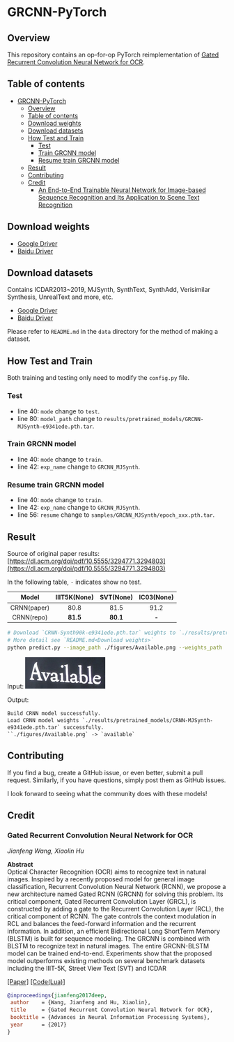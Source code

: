 # GRCNN-PyTorch

## Overview

This repository contains an op-for-op PyTorch reimplementation
of [Gated Recurrent Convolution Neural Network for OCR](https://dl.acm.org/doi/pdf/10.5555/3294771.3294803).

## Table of contents

- [GRCNN-PyTorch](#grcnn-pytorch)
    - [Overview](#overview)
    - [Table of contents](#table-of-contents)
    - [Download weights](#download-weights)
    - [Download datasets](#download-datasets)
    - [How Test and Train](#how-test-and-train)
        - [Test](#test)
        - [Train GRCNN model](#train-grcnn-model)
        - [Resume train GRCNN model](#resume-train-grcnn-model)
    - [Result](#result)
    - [Contributing](#contributing)
    - [Credit](#credit)
        - [An End-to-End Trainable Neural Network for Image-based Sequence Recognition and Its Application to Scene Text Recognition](#an-end-to-end-trainable-neural-network-for-image-based-sequence-recognition-and-its-application-to-scene-text-recognition)

## Download weights

- [Google Driver](https://drive.google.com/drive/folders/17ju2HN7Y6pyPK2CC_AqnAfTOe9_3hCQ8?usp=sharing)
- [Baidu Driver](https://pan.baidu.com/s/1yNs4rqIb004-NKEdKBJtYg?pwd=llot)

## Download datasets

Contains ICDAR2013~2019, MJSynth, SynthText, SynthAdd, Verisimilar Synthesis, UnrealText and more, etc.

- [Google Driver](https://drive.google.com/drive/folders/1CwkA0gKd4bnj66W0l6CB14sx-aAe3WOE?usp=sharing)
- [Baidu Driver](https://pan.baidu.com/s/1v31aBT5phe5Ci6N0Wsn3xQ?pwd=llot)

Please refer to `README.md` in the `data` directory for the method of making a dataset.

## How Test and Train

Both training and testing only need to modify the `config.py` file.

### Test

- line 40: `mode` change to `test`.
- line 80: `model_path` change to `results/pretrained_models/GRCNN-MJSynth-e9341ede.pth.tar`.

### Train GRCNN model

- line 40: `mode` change to `train`.
- line 42: `exp_name` change to `GRCNN_MJSynth`.

### Resume train GRCNN model

- line 40: `mode` change to `train`.
- line 42: `exp_name` change to `GRCNN_MJSynth`.
- line 56: `resume` change to `samples/GRCNN_MJSynth/epoch_xxx.pth.tar`.

## Result

Source of original paper
results: [https://dl.acm.org/doi/pdf/10.5555/3294771.3294803](https://dl.acm.org/doi/pdf/10.5555/3294771.3294803)

In the following table, `-` indicates show no test.

|    Model    | IIIT5K(None) | SVT(None) | IC03(None) |
|:-----------:|:------------:|:---------:|:----------:|
| CRNN(paper) |     80.8     |   81.5    |    91.2    |
| CRNN(repo)  |   **81.5**   | **80.1**  |   **-**    |

```bash
# Download `CRNN-Synth90k-e9341ede.pth.tar` weights to `./results/pretrained_models`
# More detail see `README.md<Download weights>`
python predict.py --image_path ./figures/Available.png --weights_path ./results/pretrained_models/CRNN-MJSynth-e9341ede.pth.tar
```

Input: <span align="center"><img src="figures/Available.png"/></span>

Output:

```text
Build CRNN model successfully.
Load CRNN model weights `./results/pretrained_models/CRNN-MJSynth-e9341ede.pth.tar` successfully.
``./figures/Available.png` -> `available`
```

## Contributing

If you find a bug, create a GitHub issue, or even better, submit a pull request. Similarly, if you have questions,
simply post them as GitHub issues.

I look forward to seeing what the community does with these models!

## Credit

### Gated Recurrent Convolution Neural Network for OCR

_Jianfeng Wang, Xiaolin Hu_ <br>

**Abstract** <br>
Optical Character Recognition (OCR) aims to recognize text in natural images.
Inspired by a recently proposed model for general image classification, Recurrent
Convolution Neural Network (RCNN), we propose a new architecture named
Gated RCNN (GRCNN) for solving this problem. Its critical component, Gated
Recurrent Convolution Layer (GRCL), is constructed by adding a gate to the
Recurrent Convolution Layer (RCL), the critical component of RCNN. The gate
controls the context modulation in RCL and balances the feed-forward information
and the recurrent information. In addition, an efficient Bidirectional Long ShortTerm Memory (BLSTM) is built for
sequence modeling. The GRCNN is combined
with BLSTM to recognize text in natural images. The entire GRCNN-BLSTM
model can be trained end-to-end. Experiments show that the proposed model
outperforms existing methods on several benchmark datasets including the IIIT-5K,
Street View Text (SVT) and ICDAR

[[Paper]](https://dl.acm.org/doi/pdf/10.5555/3294771.3294803) [[Code(Lua)]](https://github.com/Jianf-Wang/GRCNN-for-OCR)

```bibtex
@inproceedings{jianfeng2017deep,
 author    = {Wang, Jianfeng and Hu, Xiaolin},
 title     = {Gated Recurrent Convolution Neural Network for OCR},
 booktitle = {Advances in Neural Information Processing Systems},
 year      = {2017}
}
```

